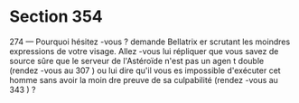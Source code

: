 # Section 354

274
— Pourquoi hésitez -vous ? demande Bellatrix er scrutant les
moindres expressions de votre visage. Allez -vous lui répliquer
que vous savez de source sûre que le serveur de l'Astéroïde n'est
pas un agen t double (rendez -vous au 307 ) ou lui dire qu'il vous
es impossible d'exécuter cet homme  sans avoir la moin dre
preuve de sa culpabilité (rendez -vous au 343 ) ?